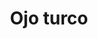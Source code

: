 ---
title: Ojo turco
date: 
draft: false

# descripcion
description : Ojo turco

materials: Plata 925

color: Plateado

dimensions: 2,2cm x 1,7cm

code: 02-14-0220

type: "Dijes"

categories: []

price: $2.560,00

price_eftvo: $2.175,00

# Images
# first image will be shown in the product page
images:
  # - image: "images/path_to_image"
  # La ubicacion de las imagenes es imagenes/Dijes/Dijes.Plata/02-14-0220-ojo-turco
  - image: "./images/dijes/plata/02-14-0220-ojo-turco.JPG"
---